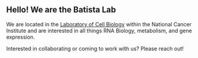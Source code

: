 ## Hello! We are the Batista Lab

<!--
**BatistaLab/BatistaLab** is a ✨ _special_ ✨ repository because its `README.md` (this file) appears on your GitHub profile.
-->

We are located in the [Laboratory of Cell Biology](https://ccr.cancer.gov/laboratory-of-cell-biology#about) within the National Cancer Institute and are interested in all things RNA Biology, metabolism, and gene expression. 

Interested in collaborating or coming to work with us? Please reach out! 
